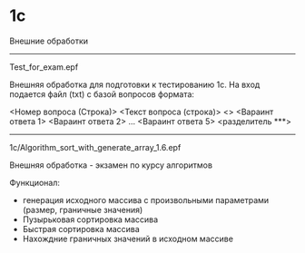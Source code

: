 # 1c
Внешние обработки 
****
Test_for_exam.epf

Внешняя обработка для подготовки к тестированию 1с.
На вход подается файл (txt) с базой вопросов формата:


<Номер вопроса (Строка)>
<Текст вопроса (строка)>
<>
<Вараинт ответа 1>
<Вараинт ответа 2>
...
<Вараинт ответа 5>
<разделитель ***>

****

1c/Algorithm_sort_with_generate_array_1.6.epf

Внешняя обработка - экзамен по курсу алгоритмов

Функционал:
- генерация исходного массива с произвольными параметрами (размер, граничные значения)
- Пузырьковая сортировка массива
- Быстрая сортировка массива
- Нахождние граничных значений в исходном массиве
